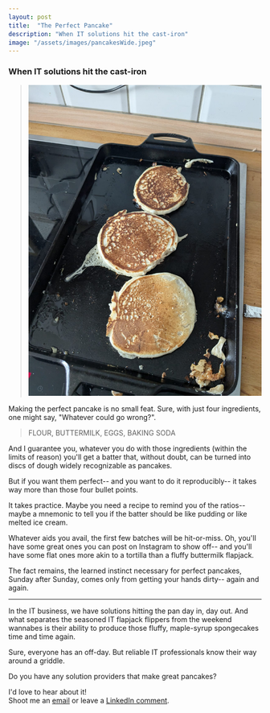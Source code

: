```yaml
---
layout: post
title:  "The Perfect Pancake"
description: "When IT solutions hit the cast-iron"
image: "/assets/images/pancakesWide.jpeg"
--- 
```


### When IT solutions hit the cast-iron
> ![pancakes](/assets/images/pancakes.jpeg) 

Making the perfect pancake is no small feat. Sure, with just four ingredients, one might say, "Whatever could go wrong?".

> FLOUR, BUTTERMILK, EGGS, BAKING SODA

And I guarantee you, whatever you do with those ingredients (within the limits of reason) you'll get a batter that, without doubt, can be turned into discs of dough widely recognizable as pancakes.

But if you want them perfect-- and you want to do it reproducibly-- it takes way more than those four bullet points.

It takes practice. Maybe you need a recipe to remind you of the ratios-- maybe a mnemonic to tell you if the batter should be like pudding or like melted ice cream.

Whatever aids you avail, the first few batches will be hit-or-miss. Oh, you'll have some great ones you can post on Instagram to show off-- and you'll have some flat ones more akin to a tortilla than a fluffy buttermilk flapjack.

The fact remains, the learned instinct necessary for perfect pancakes, Sunday after Sunday, comes only from getting your hands dirty-- again and again.

---

In the IT business, we have solutions hitting the pan day in, day out. And what separates the seasoned IT flapjack flippers from the weekend wannabes is their ability to produce those fluffy, maple-syrup spongecakes time and time again.

Sure, everyone has an off-day. But reliable IT professionals know their way around a griddle.

Do you have any solution providers that make great pancakes? 

I'd love to hear about it!  
Shoot me an [email](mailto:brian@junker-latocha.com) or leave a [LinkedIn comment](https://www.linkedin.com/in/junker-latocha/). 